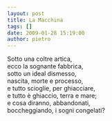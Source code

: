 ```yaml
---
layout: post
title: La Macchina
tags: []
date: 2009-01-28 15:19:00
author: pietro
---
```

Sotto una coltre artica,<br/>ecco la sognante fabbrica,<br/>sotto un ideal dismesso,<br/>nascita, morte e processo,<br/>e tutto scioglie, per ghiacciare,<br/>e tutto è ghiaccio, terra e mare;<br/>e cosa diranno, abbandonati,<br/>boccheggiando, i sogni congelati?
